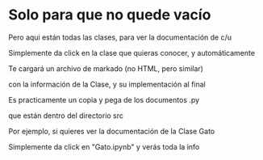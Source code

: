 <h1>Solo para que no quede vacío</h1>
<p>Pero aqui están todas las clases, para ver la documentación de c/u</p>
<p>Simplemente da click en la clase que quieras conocer, y automáticamente</p>
<p>Te cargará un archivo de markado (no HTML, pero similar)</p>
<p>con la información de la Clase, y su implementación al final</p>
<p>Es practicamente un copia y pega de los documentos .py</p>
<p>que están dentro del directorio src</p>
<p>Por ejemplo, si quieres ver la documentación de la Clase Gato</p>
<p>Simplemente da click en "Gato.ipynb" y verás toda la info</p>
